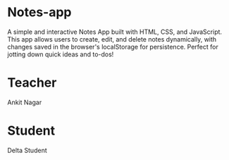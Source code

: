 # Notes-app
A simple and interactive Notes App built with HTML, CSS, and JavaScript. This app allows users to create, edit, and delete notes dynamically, with changes saved in the browser's localStorage for persistence. Perfect for jotting down quick ideas and to-dos!
# Teacher 
Ankit Nagar

# Student
Delta Student